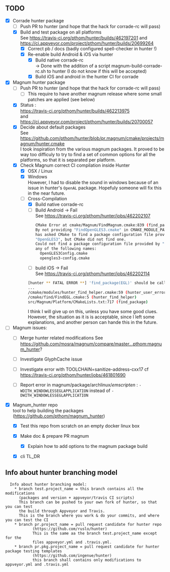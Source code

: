 ## TODO

* [X] Corrade hunter package
  * [ ] Push PR to hunter (and hope that the hack for corrade-rc will pass)
  * [X] Build and test package on all platforms<br/>
    See https://travis-ci.org/pthom/hunter/builds/462197201 and <br/> https://ci.appveyor.com/project/pthom/hunter/builds/20699264
    * [X] Correct pb / docs (badly configured spell-checker in hunter !)
    * [X] Re-enable build Android & iOS via hunter
        * [X] Build native corrade-rc<br/>
        -> Done with the addition of a script magnum-build-corrade-rc.sh to hunter
        (I do not know if this will be accepted)
        * [X] Build iOS and android in the hunter CI for corrade

* [X] Magnum hunter package
  * [ ] Push PR to hunter (and hope that the hack for corrade-rc will pass)
    * [ ] This require to have another magnum release where some small patches are applied (see below)
  * [X] Status :<br/>
    https://travis-ci.org/pthom/hunter/builds/462213975<br/>
    and<br/>
    https://ci.appveyor.com/project/pthom/hunter/builds/20700057
  * [X] Decide about default packages<br/>
      See https://github.com/pthom/hunter/blob/pr.magnum/cmake/projects/magnum/hunter.cmake<br/>
      I took inspiration from the various magnum packages. It proved to be way too difficuly to try
      to find a set of common options for all the platforms, so that it is separated per platform.
  * [X] Check Magnum correct CI compilation inside Hunter
    * [X] OSX / Linux
    * [X] Windows<br/>
      However, I had to disable the sound in windows because of an issue in hunter's `OpenAL`
      package. Hopefuly someone will fix this in the near future.
    * [ ] Cross-Compilation
      * [X] Build native corrade-rc
      * [ ] Build Android -> Fail<br/>
          See https://travis-ci.org/pthom/hunter/jobs/462202107
          ````bash
          CMake Error at cmake/Magnum/FindMagnum.cmake:839 (find_package):
          By not providing "FindOpenGLES3.cmake" in CMAKE_MODULE_PATH this project
          has asked CMake to find a package configuration file provided by
          "OpenGLES3", but CMake did not find one.
          Could not find a package configuration file provided by "OpenGLES3" with
          any of the following names:
            OpenGLES3Config.cmake
            opengles3-config.cmake
          ````
      * [ ] build iOS -> Fail<br/>
      See https://travis-ci.org/pthom/hunter/jobs/462202114
      ````bash
      [hunter ** FATAL ERROR **] 'find_package(EGL)' should be called with REQUIRED
      ...
      /cmake/modules/hunter_find_helper.cmake:59 (hunter_user_error)
      /cmake/find/FindEGL.cmake:5 (hunter_find_helper)
      src/Magnum/Platform/CMakeLists.txt:717 (find_package)
      ````
      I think I will give up on this, unless you have some good clues.
      However, the situation as it is is acceptable,
      since I left some explanations, and another person can hande this in the future.

* [ ] Magnum issues:
  * [ ] Merge hunter related modifications
    See https://github.com/mosra/magnum/compare/master...pthom:magnum_hunter?
  * [ ] Investigate GlyphCache issue
  * [ ] Investigate error with TOOLCHAIN=sanitize-address-cxx17
    cf https://travis-ci.org/pthom/hunter/jobs/461801690
  * [ ] Report error in magnum/package/archlinux/*emscripten* :
    `-WDITH_WINDOWLESSEGLAPPLICATION` instead of `-DWITH_WINDOWLESSEGLAPPLICATION`


* [X] Magnum_hunter repo<br/>
  tool to help building the packages (https://github.com/pthom/magnum_hunter)
  * [X] Test this repo from scratch on an empty docker linux box
  * [X] Make doc & prepare PR magnum
    * [X] Explain how to add options to the magnum package build
  * [X] cli TL_DR


## Info about hunter branching model

````
  Info about hunter branching model:
    * branch test.project_name = this branch contains all the modifications
      (packages and version + appveyor/travis CI scripts)
      This branch can be pushed to your own fork of hunter, so that you can test
      the build through Appveyor and Travis.
      This is the branch where you work & do your commits, and where you can test the CI
    * branch pr.project_name = pull request candidate for hunter repo
            (https://github.com/ruslo/hunter)
            This is the same aa the branch test.project_name except for the
            files appveyor.yml and .travis.yml.
    * branch pr.pkg.project_name = pull request candidate for hunter package testing templates
            (https://github.com/ingenue/hunter)
            this branch shall contains only modifications to appveyor.yml and .travis.yml
````
